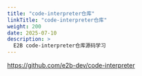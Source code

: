 ```yaml
---
title: "code-interpreter仓库"
linkTitle: "code-interpreter仓库"
weight: 200
date: 2025-07-10
description: >
  E2B code-interpreter仓库源码学习
---
```


https://github.com/e2b-dev/code-interpreter

